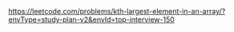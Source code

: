 https://leetcode.com/problems/kth-largest-element-in-an-array/?envType=study-plan-v2&envId=top-interview-150
